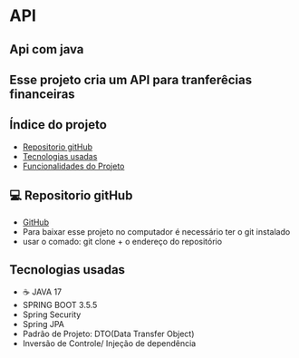 # API

## Api com java 

## Esse projeto cria um API para tranferêcias financeiras


## Índice do projeto 

- <a href="#repositorio">Repositorio gitHub</a>
- <a href="#tecnologias">Tecnologias usadas</a>
- <a href="#funcionalidades">Funcionalidades do Projeto</a>

##  💻 Repositorio gitHub

- <a href="https://github.com/alex24-dev/transferencia"> GitHub</a>
- Para baixar esse projeto no computador é necessário ter o git instalado
- usar o comado: git clone + o endereço do repositório

## Tecnologias usadas
- ☕ JAVA 17
- SPRING BOOT 3.5.5
- Spring Security
- Spring JPA
- Padrão de Projeto: DTO(Data Transfer Object)
- Inversão de Controle/ Injeção de dependência
